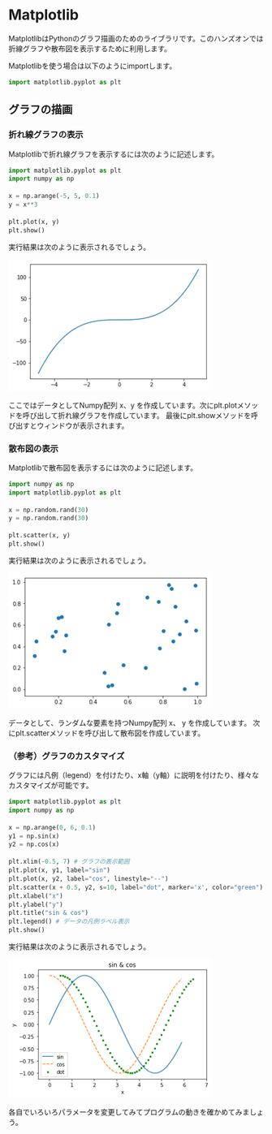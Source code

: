# Matplotlib

MatplotlibはPythonのグラフ描画のためのライブラリです。このハンズオンでは折線グラフや散布図を表示するために利用します。

Matplotlibを使う場合は以下のようにimportします。

```python
import matplotlib.pyplot as plt
```

## グラフの描画

### 折れ線グラフの表示

Matplotlibで折れ線グラフを表示するには次のように記述します。

```python
import matplotlib.pyplot as plt
import numpy as np

x = np.arange(-5, 5, 0.1)
y = x**3

plt.plot(x, y)
plt.show()
```

実行結果は次のように表示されるでしょう。

<img src="img/matplot_01.png" width="400px">

ここではデータとしてNumpy配列 x、y を作成しています。次にplt.plotメソッドを呼び出して折れ線グラフを作成しています。
最後にplt.showメソッドを呼び出すとウィンドウが表示されます。

<div style="page-break-before:always"></div>


### 散布図の表示

Matplotlibで散布図を表示するには次のように記述します。

```python
import numpy as np
import matplotlib.pyplot as plt

x = np.random.rand(30)
y = np.random.rand(30)

plt.scatter(x, y)
plt.show()
```

実行結果は次のように表示されるでしょう。

<img src="img/matplot_02.png" width="400px">

データとして、ランダムな要素を持つNumpy配列 x、 y を作成しています。
次にplt.scatterメソッドを呼び出して散布図を作成しています。

<div style="page-break-before:always"></div>


### （参考）グラフのカスタマイズ

グラフには凡例（legend）を付けたり、x軸（y軸）に説明を付けたり、様々なカスタマイズが可能です。

```python
import matplotlib.pyplot as plt
import numpy as np

x = np.arange(0, 6, 0.1)
y1 = np.sin(x)
y2 = np.cos(x)

plt.xlim(-0.5, 7) # グラフの表示範囲
plt.plot(x, y1, label="sin")
plt.plot(x, y2, label="cos", linestyle="--")
plt.scatter(x + 0.5, y2, s=10, label="dot", marker='x', color="green")
plt.xlabel("x")
plt.ylabel("y")
plt.title("sin & cos")
plt.legend() # データの凡例ラベル表示
plt.show()
```

実行結果は次のように表示されるでしょう。

<img src="img/matplot_03.png" width="400px">

各自でいろいろパラメータを変更してみてプログラムの動きを確かめてみましょう。

